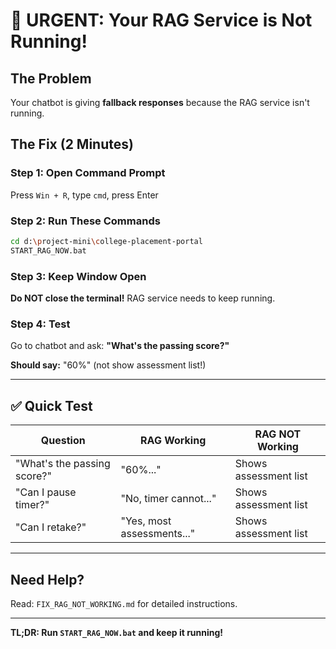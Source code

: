 # 🚨 URGENT: Your RAG Service is Not Running!

## The Problem

Your chatbot is giving **fallback responses** because the RAG service isn't running.

## The Fix (2 Minutes)

### Step 1: Open Command Prompt
Press `Win + R`, type `cmd`, press Enter

### Step 2: Run These Commands
```bash
cd d:\project-mini\college-placement-portal
START_RAG_NOW.bat
```

### Step 3: Keep Window Open
**Do NOT close the terminal!** RAG service needs to keep running.

### Step 4: Test
Go to chatbot and ask: **"What's the passing score?"**

**Should say:** "60%" (not show assessment list!)

---

## ✅ Quick Test

| Question | RAG Working | RAG NOT Working |
|----------|-------------|-----------------|
| "What's the passing score?" | "60%..." | Shows assessment list |
| "Can I pause timer?" | "No, timer cannot..." | Shows assessment list |
| "Can I retake?" | "Yes, most assessments..." | Shows assessment list |

---

## Need Help?

Read: `FIX_RAG_NOT_WORKING.md` for detailed instructions.

---

**TL;DR: Run `START_RAG_NOW.bat` and keep it running!**

